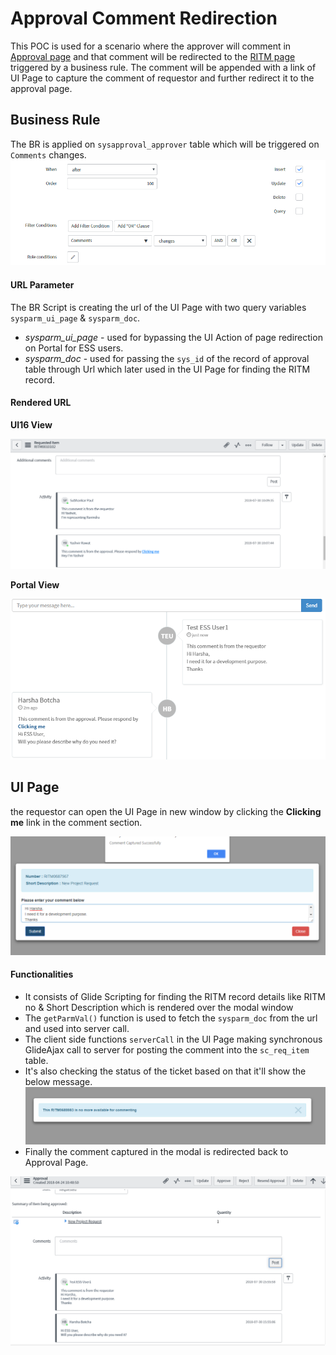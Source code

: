 # Approval Comment Redirection
This POC is used for a scenario where the approver will comment in [Approval page](https://github.com/Decoder-Paul/ServiceNow-Development/blob/master/Approval%20Comment%20Redirection/Comment%20from%20Approval.PNG) and that comment will be redirected to the [RITM page](https://github.com/Decoder-Paul/ServiceNow-Development/blob/master/Approval%20Comment%20Redirection/RITM%20Comment.PNG) triggered by a business rule.
The comment will be appended with a link of UI Page to capture the comment of requestor and further redirect it to the approval page.
## Business Rule
The BR is applied on `sysapproval_approver` table which will be triggered on `Comments` changes.
![alt text](https://github.com/Decoder-Paul/ServiceNow-Development/blob/master/Approval%20Comment%20Redirection/BR%20Run%20Condition.PNG)
#### URL Parameter
The BR Script is creating the url of the UI Page with two query variables `sysparm_ui_page` & `sysparm_doc`.
* *sysparm_ui_page* - used for bypassing the UI Action of page redirection on Portal for ESS users.
* *sysparm_doc* - used for passing the `sys_id` of the record of approval table through Url which later used in the UI Page for finding the RITM record.
#### Rendered URL
**UI16 View**

![Comment in RITM](https://github.com/Decoder-Paul/ServiceNow-Development/blob/master/Approval%20Comment%20Redirection/RITM%20Comment.PNG)

**Portal View**

![Comment in Portal](https://github.com/Decoder-Paul/ServiceNow-Development/blob/master/Approval%20Comment%20Redirection/Portal%20Comment.PNG)
## UI Page
the requestor can open the UI Page in new window by clicking the **Clicking me** link in the comment section.

![alt text](https://github.com/Decoder-Paul/ServiceNow-Development/blob/master/Approval%20Comment%20Redirection/Comment%20Modal.PNG)
#### Functionalities
* It consists of Glide Scripting for finding the RITM record details like RITM no & Short Description which is rendered over the modal window
* The `getParmVal()` function is used to fetch the `sysparm_doc` from the url and used into server call.
* The client side functions `serverCall` in the UI Page making synchronous GlideAjax call to server for posting the comment into the `sc_req_item` table.
* It's also checking the status of the ticket based on that it'll show the below message.
![pic of closed ritm](https://github.com/Decoder-Paul/ServiceNow-Development/blob/master/Approval%20Comment%20Redirection/Closed%20Ritm.PNG)
* Finally the comment captured in the modal is redirected back to Approval Page.

![comment in approval](https://github.com/Decoder-Paul/ServiceNow-Development/blob/master/Approval%20Comment%20Redirection/Comment%20on%20Approval.PNG)
